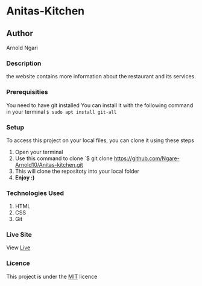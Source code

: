 # Anitas-Kitchen
## Author
Arnold Ngari
### Description
the website contains more information  about the restaurant and its services.
### Prerequisities
You need to have git installed
You can install it with the following command in your terminal
`$ sudo apt install git-all`
### Setup
To access this project on your local files, you can clone it using these steps
1. Open your terminal
1. Use this command to clone `$ git clone
https://github.com/Ngare-Arnold10/Anitas-kitchen.git
1. This will clone the repositoty into your local folder
1. __Enjoy :)__
### Technologies Used
1. HTML
1. CSS
1. Git
### Live Site
View [Live]( )
### Licence
This project is under the  [MIT](LICENSE) licence